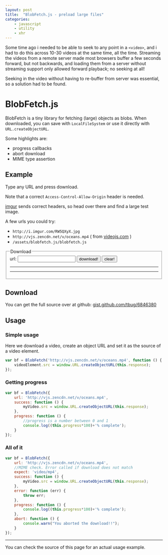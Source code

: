 ```yaml
---
layout: post
title:  "BlobFetch.js - preload large files"
categories:
    - javascript
    - utility
    - xhr
---
```


Some time ago i needed to be able to seek to any point in a `<video>`,
and i had to do this across 10-30 videos at the same time, all the time.
Streaming the videos from a remote server made most browsers 
buffer a few seconds forward, but not backwards, and loading them from
a server without streaming support only allowed forward playback; no seeking at all!

Seeking in the video without having to re-buffer from server was essential,
so a solution had to be found.

BlobFetch.js
=============

BlobFetch is a tiny library for fetching (large) objects as blobs.
When downloaded, you can save with `LocalFileSystem` or use it directly
with `URL.createObjectURL`.

Some highlights are:

* progress callbacks
* abort download
* MIME type assertion


Example
----------------

Type any URL and press download.

Note that a correct `Access-Control-Allow-Origin` header is needed.

[imgur](imgur.com) sends correct headers, so head over there and find a large test image.

A few urls you could try:

* `http://i.imgur.com/RW5QXyX.jpg`
* `http://vjs.zencdn.net/v/oceans.mp4` ( from [videojs.com](http://www.videojs.com/) )
* `/assets/blobfetch.js/blobfetch.js`


<fieldset>
    <legend>Download</legend>
    <div>
        <label for="url">url: <input type="text" id="url" value=""></label>
        <button id="download">download!</button>
        <button id="clear">clear!</button>
    </div>
    <hr>
    <div id="progress">
        <div class="progress-bar"></div>
    </div>
    <hr>
    <div id="result">
    </div>
</fieldset>


Download
----------------
You can get the full source over at github:
[gist.github.com/tbug/6846380](https://gist.github.com/tbug/6846380)


Usage
-------------

### Simple usage
Here we download a video, create an object URL and set it as the source of a video element.

```javascript
var bf = BlobFetch('http://vjs.zencdn.net/v/oceans.mp4', function () {
    videoElement.src = window.URL.createObjectURL(this.response);
});
```

### Getting progress

```javascript
var bf = BlobFetch({
    url: 'http://vjs.zencdn.net/v/oceans.mp4',
    success: function () {
        myVideo.src = window.URL.createObjectURL(this.response);
    },
    progress: function () {
        //progress is a number between 0 and 1
        console.log((this.progress*100)+'% complete');
    }
});
```


### All of it

```javascript
var bf = BlobFetch({
    url: 'http://vjs.zencdn.net/v/oceans.mp4',
    //MIME check. Error called if download does not match
    expect: 'video/mp4',
    success: function () {
        myVideo.src = window.URL.createObjectURL(this.response);
    },
    error: function (err) {
        throw err;
    },
    progress: function () {
        console.log((this.progress*100)+'% complete');
    },
    abort: function () {
        console.warn("You aborted the download!!");
    }
});
```

- - - - 

You can check the source of this page for an actual usage example.




<script src="http://code.jquery.com/jquery-2.0.3.min.js"></script>
<script src="/assets/blobfetch.js/blobfetch.js"></script>
<script type="text/javascript">
    
$(function () {
    $progress = $('#progress');
    $bar = $('#progress .progress-bar');
    $button = $('#download');
    $clear = $('#clear');
    $input = $('#url');
    $result = $('#result');

    $progress.css({
        border: '0 solid transparent',
        borderRadius: 3,
        height: 20,
        background: '#ddd'
    });
    $bar.css({
        border: '0 solid transparent',
        borderRadius: 3,
        width: 0,
        height: 20,
        background: '#555'
    });
    $result.css({
        overflow: 'auto'
    });

    var handlers = [
        {
            type: /^video\//,
            handler: function (blob) {
                console.log("video detected");
                var $video = $('<video controls="controls"></video>');
                $video.css({
                    width: '100%'
                });
                $video.attr('src', URL.createObjectURL(blob));
                return $video;
            }
        },
        {
            type: /^image\//,
            handler: function (blob) {
                console.log("image detected");
                var $img = $('<img/>');
                $img.css({
                    width: '100%'
                });
                $img.attr('src', URL.createObjectURL(blob));
                return $img;
            }
        },
        {
            type: /^(text|application)\//,
            handler: function (blob) {
                console.log("text detected");
                var $pre = $('<pre></pre>');
                var $code = $('<code></code>');
                var reader = new FileReader();
                reader.addEventListener('loadend', function () {
                    $pre.text(reader.result);
                });
                reader.readAsText(blob);
                return $pre.append($code);
            }
        }
    ];

    $clear.click(function () {
        $result.empty();
        $bar.width(0);
    });

    $button.click(function () {

        var url = $input.val();
        if (url.length > 0) {
            $button.attr('disabled', 'disabled');
            $progress.width("100%");
            var fetcher = BlobFetch({
                url: url,
                success: function () {
                    var handler;
                    for (var i = 0; i < handlers.length; i++) {
                        if (fetcher.response.type.match(handlers[i].type)) {
                            handler = handlers[i].handler;
                            break;
                        }
                    };
                    if (!handler) {
                        $result.text("Don't know how to present "+fetcher.response.type);
                    }
                    else {
                        $result.width($result.parent().width());
                        $result.html(handler(fetcher.response));
                    }
                    $bar.width(fetcher.progress*100+'%');
                },
                progress: function () {
                    $bar.width(fetcher.progress*100+'%');
                },
                error: function (err) {
                    $button.removeAttr('disabled');
                },
                load: function () {
                    $button.removeAttr('disabled');
                }
            });
        }
        else {
            $result.text('Invalid URL');
        }
    });


});

</script>
